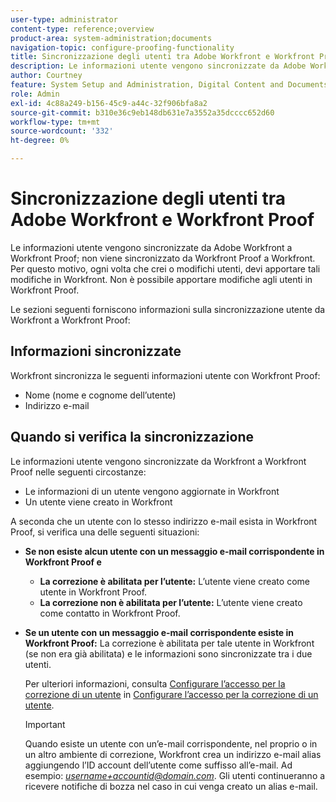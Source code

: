 ```yaml
---
user-type: administrator
content-type: reference;overview
product-area: system-administration;documents
navigation-topic: configure-proofing-functionality
title: Sincronizzazione degli utenti tra Adobe Workfront e Workfront Proof
description: Le informazioni utente vengono sincronizzate da Adobe Workfront a Workfront Proof; non viene sincronizzato da Workfront Proof a Workfront. Per questo motivo, ogni volta che crei o modifichi utenti, devi apportare tali modifiche in Workfront. Non è possibile apportare modifiche agli utenti in Workfront Proof.
author: Courtney
feature: System Setup and Administration, Digital Content and Documents
role: Admin
exl-id: 4c88a249-b156-45c9-a44c-32f906bfa8a2
source-git-commit: b310e36c9eb148db631e7a3552a35dcccc652d60
workflow-type: tm+mt
source-wordcount: '332'
ht-degree: 0%

---
```


# Sincronizzazione degli utenti tra Adobe Workfront e Workfront Proof

Le informazioni utente vengono sincronizzate da Adobe Workfront a Workfront Proof; non viene sincronizzato da Workfront Proof a Workfront. Per questo motivo, ogni volta che crei o modifichi utenti, devi apportare tali modifiche in Workfront. Non è possibile apportare modifiche agli utenti in Workfront Proof.

Le sezioni seguenti forniscono informazioni sulla sincronizzazione utente da Workfront a Workfront Proof:

## Informazioni sincronizzate

Workfront sincronizza le seguenti informazioni utente con Workfront Proof:

* Nome (nome e cognome dell’utente)
* Indirizzo e-mail

## Quando si verifica la sincronizzazione

Le informazioni utente vengono sincronizzate da Workfront a Workfront Proof nelle seguenti circostanze:

* Le informazioni di un utente vengono aggiornate in Workfront
* Un utente viene creato in Workfront

A seconda che un utente con lo stesso indirizzo e-mail esista in Workfront Proof, si verifica una delle seguenti situazioni:

* **Se non esiste alcun utente con un messaggio e-mail corrispondente in Workfront Proof e**

   * **La correzione è abilitata per l’utente:** L’utente viene creato come utente in Workfront Proof.
   * **La correzione non è abilitata per l’utente:** L’utente viene creato come contatto in Workfront Proof.

* **Se un utente con un messaggio e-mail corrispondente esiste in Workfront Proof:** La correzione è abilitata per tale utente in Workfront (se non era già abilitata) e le informazioni sono sincronizzate tra i due utenti.

   Per ulteriori informazioni, consulta [Configurare l’accesso per la correzione di un utente](../../../administration-and-setup/manage-workfront/configure-proofing/configure-a-users-proofing-access.md) in [Configurare l’accesso per la correzione di un utente](../../../administration-and-setup/manage-workfront/configure-proofing/configure-a-users-proofing-access.md).

   >[!IMPORTANT]
   >
   >Quando esiste un utente con un’e-mail corrispondente, nel proprio o in un altro ambiente di correzione, Workfront crea un indirizzo e-mail alias aggiungendo l’ID account dell’utente come suffisso all’e-mail. Ad esempio: *username+accountid@domain.com*. Gli utenti continueranno a ricevere notifiche di bozza nel caso in cui venga creato un alias e-mail.
